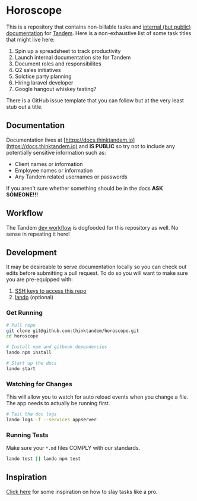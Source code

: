 Horoscope
=========

This is a repository that contains non-billable tasks and [internal (but public) documentation](https://docs.thinktandem.io) for [Tandem](https://thinktandem.io). Here is a non-exhaustive list of some task titles that might live here:

1.  Spin up a spreadsheet to track productivity
2.  Launch internal documentation site for Tandem
3.  Document roles and responsibilites
4.  Q2 sales initiatives
5.  Solctice party planning
6.  Hiring laravel developer
7.  Google hangout whiskey tasting?

There is a GitHub issue template that you can follow but at the very least stub out a title.

Documentation
-------------

Documentation lives at [https://docs.thinktandem.io](https://docs.thinktandem.io) and **IS PUBLIC** so try not to include any potentially sensitive information such as:

* Client names or information
* Employee names or information
* Any Tandem related usernames or passwords

If you aren't sure whether something should be in the docs **ASK SOMEONE!!!**

Workflow
--------

The Tandem [dev workflow](https://docs.thinktandem.io/coding/dev-workflow.html) is dogfooded for this repository as well. No sense in repeating it here!

Development
-----------

It may be desireable to serve documentation locally so you can check out edits before submitting a pull request. To do so you will want to make sure you are pre-equipped with:

1.  [SSH keys to access this repo](https://help.github.com/articles/adding-a-new-ssh-key-to-your-github-account/)
2.  [lando](http://docs.lndo.io) (optional)

### Get Running

```bash
# Pull repo
git clone git@github.com:thinktandem/horoscope.git
cd horoscope

# Install npm and gitbook dependencies
lando npm install

# Start up the docs
lando start
```

### Watching for Changes

This will allow you to watch for auto reload events when you change a file. The app needs to actually be running first.

```bash
# Tail the doc logs
lando logs -f --services appserver
```

### Running Tests

Make sure your `*.md` files COMPLY with our standards.

```bash
lando test || lando npm test
```

Inspiration
-----------

[Click here](https://www.youtube.com/watch?v=gqwuYX3fZZc) for some inspiration on how to slay tasks like a pro.
